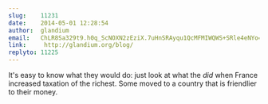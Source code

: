 ```yaml
---
slug:    11231
date:    2014-05-01 12:28:54
author:  glandium
email:   ChLR8Sa329t9.h0q_ScNOXN2zEziX.7uHnSRAyqu1QcMFMIWQWS+SRle4eNYo=
link:     http://glandium.org/blog/
replyto: 11225
---
```


It's easy to know what they would do: just look at what the *did* when
France increased taxation of the richest. Some moved to a country that
is friendlier to their money.

